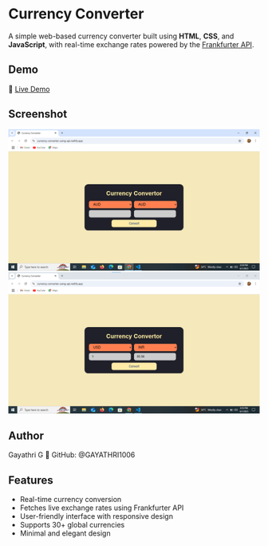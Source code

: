 # Currency Converter

A simple web-based currency converter built using **HTML**, **CSS**, and **JavaScript**, with real-time exchange rates powered by the [Frankfurter API](https://www.frankfurter.app/).


## Demo

🔗 [Live Demo](https://currency-converter-using-api.netlify.app/)


## Screenshot

![Currency Converter Screenshot 1](currency2.png)
![Currency Converter Screenshot 2](currency1.png)

## Author
Gayathri G
🔗 GitHub: @GAYATHRI1006  

## Features

- Real-time currency conversion
- Fetches live exchange rates using Frankfurter API
- User-friendly interface with responsive design
- Supports 30+ global currencies
- Minimal and elegant design
